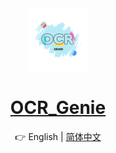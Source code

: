 <div align="center">

<img src="pics/OCR.png" width="100" height="100" alt="OCR_Genie">

# [OCR_Genie]()

👉 English | [简体中文](README_CN.md)

</div>
